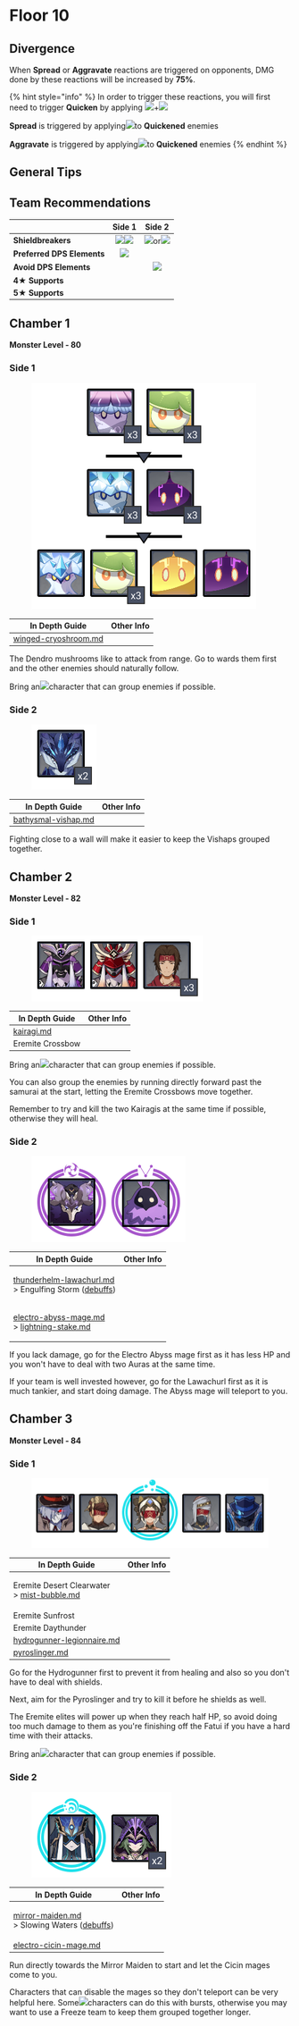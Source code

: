 # Floor 10

## Divergence

When **Spread** or **Aggravate** reactions are triggered on opponents, DMG done by these reactions will be increased by **75%**.

{% hint style="info" %}
In order to trigger these reactions, you will first need to trigger  **Quicken** by applying ![](../../.gitbook/assets/electro\_small.png)+![](../../.gitbook/assets/dendro\_small.png)

**Spread** is triggered by applying![](../../.gitbook/assets/dendro\_small.png)to **Quickened** enemies

**Aggravate** is triggered by applying![](../../.gitbook/assets/electro\_small.png)to **Quickened** enemies
{% endhint %}

## General Tips

## Team Recommendations

|                            |                                          Side 1                                          |                                         Side 2                                         |
| -------------------------- | :--------------------------------------------------------------------------------------: | :------------------------------------------------------------------------------------: |
| **Shieldbreakers**         | ![](../../.gitbook/assets/hydro\_small.png)![](../../.gitbook/assets/electro\_small.png) | ![](../../.gitbook/assets/pyro\_small.png)or![](../../.gitbook/assets/cryo\_small.png) |
| **Preferred DPS Elements** |                      ![](../../.gitbook/assets/physical\_small.png)                      |                                                                                        |
| **Avoid DPS Elements**     |                                                                                          |                      ![](../../.gitbook/assets/electro\_small.png)                     |
| **4**★ **Supports**        |                                                                                          |                                                                                        |
| **5**★ **Supports**        |                                                                                          |                                                                                        |

## Chamber 1

**Monster Level - 80**

### Side 1

<figure><img src="../../.gitbook/assets/10-1-1v30.png" alt=""><figcaption></figcaption></figure>

| In Depth Guide                                                                  | Other Info |
| ------------------------------------------------------------------------------- | ---------- |
| [winged-cryoshroom.md](../../monsters/mushrooms/winged-cryoshroom.md "mention") |            |

The Dendro mushrooms like to attack from range. Go to wards them first and the other enemies should naturally follow.

Bring an![](../../.gitbook/assets/anemo\_small.png)character that can group enemies if possible.

### Side 2

<figure><img src="../../.gitbook/assets/10-1-2v30.png" alt=""><figcaption></figcaption></figure>

| In Depth Guide                                                              | Other Info |
| --------------------------------------------------------------------------- | ---------- |
| [bathysmal-vishap.md](../../monsters/vishaps/bathysmal-vishap.md "mention") |            |

Fighting close to a wall will make it easier to keep the Vishaps grouped together.

## Chamber 2

**Monster Level - 82**

### Side 1

<figure><img src="../../.gitbook/assets/10-2-1v30.png" alt=""><figcaption></figcaption></figure>

| In Depth Guide                                            | Other Info |
| --------------------------------------------------------- | ---------- |
| [kairagi.md](../../monsters/samurai/kairagi.md "mention") |            |
| Eremite Crossbow                                          |            |

Bring an![](../../.gitbook/assets/anemo\_small.png)character that can group enemies if possible.

You can also group the enemies by running directly forward past the samurai at the start, letting the Eremite Crossbows move together.

Remember to try and kill the two Kairagis at the same time if possible, otherwise they will heal.

### Side 2

<figure><img src="../../.gitbook/assets/10-2-2v30.png" alt=""><figcaption></figcaption></figure>

| In Depth Guide                                                                                                                                                                                              | Other Info |
| ----------------------------------------------------------------------------------------------------------------------------------------------------------------------------------------------------------- | ---------- |
| <p><a data-mention href="../../monsters/hilichurls/lawachurls/thunderhelm-lawachurl.md">thunderhelm-lawachurl.md</a><br>> Engulfing Storm (<a data-mention href="../../mechanics/debuffs/">debuffs</a>)</p> |            |
| <p><a data-mention href="../../monsters/abyss-order/electro-abyss-mage.md">electro-abyss-mage.md</a><br>> <a data-mention href="../../mechanics/auras/lightning-stake.md">lightning-stake.md</a></p>        |            |

If you lack damage, go for the Electro Abyss mage first as it has less HP and you won't have to deal with two Auras at the same time.

If your team is well invested however, go for the Lawachurl first as it is much tankier, and start doing damage. The Abyss mage will teleport to you.

## Chamber 3

**Monster Level - 84**

### Side 1

<figure><img src="../../.gitbook/assets/10-3-1v30.png" alt=""><figcaption></figcaption></figure>

| In Depth Guide                                                                                                       | Other Info |
| -------------------------------------------------------------------------------------------------------------------- | ---------- |
| <p>Eremite Desert Clearwater<br>> <a data-mention href="../../mechanics/auras/mist-bubble.md">mist-bubble.md</a></p> |            |
| Eremite Sunfrost                                                                                                     |            |
| Eremite Daythunder                                                                                                   |            |
| [hydrogunner-legionnaire.md](../../monsters/fatui/hydrogunner-legionnaire.md "mention")                              |            |
| [pyroslinger.md](../../monsters/fatui/pyroslinger.md "mention")                                                      |            |

Go for the Hydrogunner first to prevent it from healing and also so you don't have to deal with shields.

Next, aim for the Pyroslinger and try to kill it before he shields as well.

The Eremite elites will power up when they reach half HP, so avoid doing too much damage to them as you're finishing off the Fatui if you have a hard time with their attacks.

Bring an![](../../.gitbook/assets/anemo\_small.png)character that can group enemies if possible.

### Side 2

<figure><img src="../../.gitbook/assets/10-3-2v30.png" alt=""><figcaption></figcaption></figure>

| In Depth Guide                                                                                                                                                             | Other Info |
| -------------------------------------------------------------------------------------------------------------------------------------------------------------------------- | ---------- |
| <p><a data-mention href="../../monsters/fatui/mirror-maiden.md">mirror-maiden.md</a><br>> Slowing Waters (<a data-mention href="../../mechanics/debuffs/">debuffs</a>)</p> |            |
| [electro-cicin-mage.md](../../monsters/fatui/electro-cicin-mage.md "mention")                                                                                              |            |

Run directly towards the Mirror Maiden to start and let the Cicin mages come to you.

Characters that can disable the mages so they don't teleport can be very helpful here. Some![](../../.gitbook/assets/anemo\_small.png)characters can do this with bursts, otherwise you may want to use a Freeze team to keep them grouped together longer.
